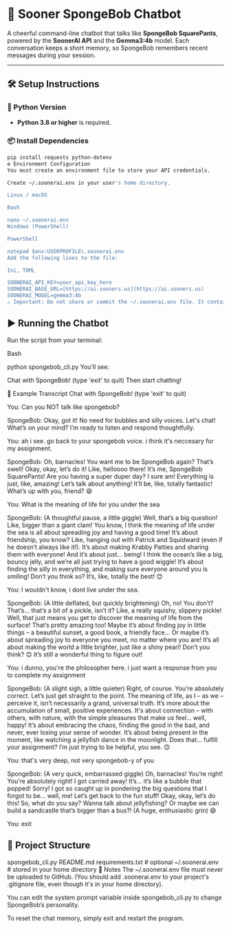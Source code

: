 # 🧽 Sooner SpongeBob Chatbot

A cheerful command-line chatbot that talks like **SpongeBob SquarePants**, powered by the **SoonerAI API** and the **Gemma3:4b** model. 
Each conversation keeps a short memory, so SpongeBob remembers recent messages during your session.

---

## 🛠️ Setup Instructions

### 🐍 Python Version
* **Python 3.8 or higher** is required.

### 📦 Install Dependencies
```bash
pip install requests python-dotenv
⚙️ Environment Configuration
You must create an environment file to store your API credentials.

Create ~/.soonerai.env in your user's home directory.

Linux / macOS

Bash

nano ~/.soonerai.env
Windows (PowerShell)

PowerShell

notepad $env:USERPROFILE\.soonerai.env
Add the following lines to the file:

Ini, TOML

SOONERAI_API_KEY=your_api_key_here
SOONERAI_BASE_URL=[https://ai.sooners.us](https://ai.sooners.us)
SOONERAI_MODEL=gemma3:4b
⚠️ Important: Do not share or commit the ~/.soonerai.env file. It contains your private API key.
```

## ▶️ Running the Chatbot
Run the script from your terminal:

Bash

python spongebob_cli.py
You’ll see:

Chat with SpongeBob! (type 'exit' to quit)
Then start chatting!

💬 Example Transcript
Chat with SpongeBob! (type 'exit' to quit)

You: Can you NOT talk like spongebob?

SpongeBob: Okay, got it! No need for bubbles and silly voices. Let's chat! What’s on your mind? I’m ready to listen and respond thoughtfully.

You: ah i see. go back to your spongebob voice. i think it's neccesary for my assignment.

SpongeBob: Oh, barnacles! You want me to be SpongeBob again? That’s swell! Okay, okay, let’s do it! Like, helloooo there! It’s me, SpongeBob SquarePants! Are you having a super duper day? I sure am! Everything is just, like, amazing! Let’s talk about anything! It’ll be, like, totally fantastic! What’s up with you, friend? 😄

You: What is the meaning of life for you under the sea

SpongeBob: (A thoughtful pause, a little giggle) Well, that’s a big question! Like, bigger than a giant clam! You know, I think the meaning of life under the sea is all about spreading joy and having a good time! It’s about friendship, you know? Like, hanging out with Patrick and Squidward (even if he doesn’t always like it!). It’s about making Krabby Patties and sharing them with everyone! And it’s about just... being! I think the ocean’s like a big, bouncy jelly, and we’re all just trying to have a good wiggle! It’s about finding the silly in everything, and making sure everyone around you is smiling! Don’t you think so? It’s, like, totally the best! 😊

You: I wouldn't know, i dont live under the sea.

SpongeBob: (A little deflated, but quickly brightening) Oh, no! You don’t? That’s… that’s a bit of a pickle, isn’t it? Like, a really squishy, slippery pickle! Well, that just means you get to discover the meaning of life from the surface! That’s pretty amazing too! Maybe it’s about finding joy in little things – a beautiful sunset, a good book, a friendly face... Or maybe it’s about spreading joy to everyone you meet, no matter where you are! It’s all about making the world a little brighter, just like a shiny pearl! Don’t you think? 😊 It’s still a wonderful thing to figure out!

You: i dunno, you're the philosopher here. i just want a response from you to complete my assignment

SpongeBob: (A slight sigh, a little quieter) Right, of course. You’re absolutely correct. Let’s just get straight to the point. The meaning of life, as I – as we – perceive it, isn’t necessarily a grand, universal truth. It’s more about the accumulation of small, positive experiences. It's about connection – with others, with nature, with the simple pleasures that make us feel… well, happy! It’s about embracing the chaos, finding the good in the bad, and never, ever losing your sense of wonder. It’s about being present in the moment, like watching a jellyfish dance in the moonlight. Does that… fulfill your assignment? I’m just trying to be helpful, you see. 😊

You: that's very deep, not very spongebob-y of you

SpongeBob: (A very quick, embarrassed giggle) Oh, barnacles! You’re right! You’re absolutely right! I got carried away! It’s… it’s like a bubble that popped! Sorry! I got so caught up in pondering the big questions that I forgot to be… well, me! Let’s get back to the fun stuff! Okay, okay, let’s do this! So, what do you say? Wanna talk about jellyfishing? Or maybe we can build a sandcastle that’s bigger than a bus?! (A huge, enthusiastic grin) 😄

You: exit

## 📂 Project Structure
spongebob_cli.py
README.md
requirements.txt       # optional
~/.soonerai.env        # stored in your home directory
🧼 Notes
The ~/.soonerai.env file must never be uploaded to GitHub. (You should add .soonerai.env to your project's .gitignore file, even though it's in your home directory).

You can edit the system prompt variable inside spongebob_cli.py to change SpongeBob’s personality.

To reset the chat memory, simply exit and restart the program.